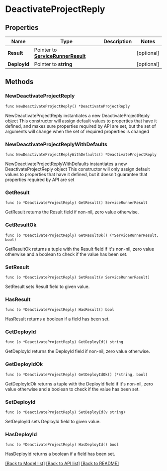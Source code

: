 # DeactivateProjectReply

## Properties

Name | Type | Description | Notes
------------ | ------------- | ------------- | -------------
**Result** | Pointer to [**ServiceRunnerResult**](ServiceRunnerResult.md) |  | [optional] 
**DeployId** | Pointer to **string** |  | [optional] 

## Methods

### NewDeactivateProjectReply

`func NewDeactivateProjectReply() *DeactivateProjectReply`

NewDeactivateProjectReply instantiates a new DeactivateProjectReply object
This constructor will assign default values to properties that have it defined,
and makes sure properties required by API are set, but the set of arguments
will change when the set of required properties is changed

### NewDeactivateProjectReplyWithDefaults

`func NewDeactivateProjectReplyWithDefaults() *DeactivateProjectReply`

NewDeactivateProjectReplyWithDefaults instantiates a new DeactivateProjectReply object
This constructor will only assign default values to properties that have it defined,
but it doesn't guarantee that properties required by API are set

### GetResult

`func (o *DeactivateProjectReply) GetResult() ServiceRunnerResult`

GetResult returns the Result field if non-nil, zero value otherwise.

### GetResultOk

`func (o *DeactivateProjectReply) GetResultOk() (*ServiceRunnerResult, bool)`

GetResultOk returns a tuple with the Result field if it's non-nil, zero value otherwise
and a boolean to check if the value has been set.

### SetResult

`func (o *DeactivateProjectReply) SetResult(v ServiceRunnerResult)`

SetResult sets Result field to given value.

### HasResult

`func (o *DeactivateProjectReply) HasResult() bool`

HasResult returns a boolean if a field has been set.

### GetDeployId

`func (o *DeactivateProjectReply) GetDeployId() string`

GetDeployId returns the DeployId field if non-nil, zero value otherwise.

### GetDeployIdOk

`func (o *DeactivateProjectReply) GetDeployIdOk() (*string, bool)`

GetDeployIdOk returns a tuple with the DeployId field if it's non-nil, zero value otherwise
and a boolean to check if the value has been set.

### SetDeployId

`func (o *DeactivateProjectReply) SetDeployId(v string)`

SetDeployId sets DeployId field to given value.

### HasDeployId

`func (o *DeactivateProjectReply) HasDeployId() bool`

HasDeployId returns a boolean if a field has been set.


[[Back to Model list]](../README.md#documentation-for-models) [[Back to API list]](../README.md#documentation-for-api-endpoints) [[Back to README]](../README.md)


